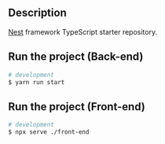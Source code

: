 ## Description

[Nest](https://github.com/nestjs/nest) framework TypeScript starter repository.

## Run the project (Back-end)

```bash
# development
$ yarn run start
```
## Run the project (Front-end)
```bash
# development
$ npx serve ./front-end
```
